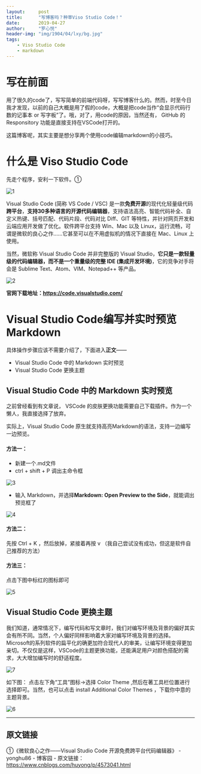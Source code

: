 ```yaml
---
layout:     post
title:      "写博客吗？种草Viso Studio Code！"
date:       2019-04-27
author:     "罗心悦"
header-img: "img/1904/04/lxy/bg.jpg"
tags:
    - Viso Studio Code
    - markdown
---
```


# 写在前面

用了很久的code了，写写简单的前端代码呀，写写博客什么的。然而，时至今日我才发现，以前的自己大概是用了假的code，大概是把code当作“会显示代码行数的记事本 or 写字板”了。哦，对了，用code的原因，当然还有， GitHub 的 Responsitory 功能是直接支持在VSCode打开的。

这篇博客呢，其实主要是想分享两个使用code编辑markdown的小技巧。


# 什么是 Viso Studio Code

先走个程序，安利一下软件。①

![1](/Blog-Share/img/1904/04/lxy/1.png)

Visual Studio Code (简称 VS Code / VSC) 是一款**免费开源**的现代化轻量级代码**跨平台**，**支持30多种语言的开源代码编辑器**，支持语法高亮、智能代码补全、自定义热键、括号匹配、代码片段、代码对比 Diff、GIT 等特性，并针对网页开发和云端应用开发做了优化。软件跨平台支持 Win、Mac 以及 Linux，运行流畅，可谓是微软的良心之作……它甚至可以在不用虚拟机的情况下直接在 Mac、Linux 上使用。

当然，微软称 Visual Studio Code 并非完整版的 Visual Studio，**它只是一款轻量级的代码编辑器，而不是一个重量级的完整 IDE (集成开发环境)**，它的竞争对手将会是 Sublime Text、Atom、VIM、Notepad++ 等产品。

![2](/Blog-Share/img/1904/04/lxy/2.png)

**官网下载地址：https://code.visualstudio.com/**


# Visual Studio Code编写并实时预览Markdown

具体操作步骤应该不需要介绍了，下面进入**正文**——

- Visual Studio Code 中的 Markdown 实时预览
- Visual Studio Code 更换主题

## Visual Studio Code 中的 Markdown 实时预览

之前曾经看到有文章说， VSCode 的皮肤更换功能需要自己下载插件。作为一个懒人，我直接选择了放弃。

实际上，Visual Studio Code 原生就支持高亮Markdown的语法，支持一边编写一边预览。

#### 方法一：

- 新建一个.md文件 
- ctrl + shift + P 调出主命令框

![3](/Blog-Share/img/1904/04/lxy/3.png)

- 输入 Markdown，并选择**Markdown: Open Preview to the Side**，就能调出预览框了

![4](/Blog-Share/img/1904/04/lxy/4.png)

#### 方法二：

先按 Ctrl + K ，然后放掉，紧接着再按 v （我自己尝试没有成功，但这是软件自己推荐的方法）

#### 方法三：

点击下图中标红的图标即可

![5](/Blog-Share/img/1904/04/lxy/5.png)

## Visual Studio Code 更换主题

我们知道，通常情况下，编写代码和写文章时，我们对编写环境及背景的偏好其实会有所不同。当然，个人偏好同样影响着大家对编写环境及背景的选择。Microsoft的系列软件的扁平化的确更加符合现代人的审美，让编写环境变得更加亲切。不仅仅是这样，VSCode的主题更换功能，还能满足用户对颜色搭配的需求，大大增加编写时的舒适程度。

![7](/Blog-Share/img/1904/04/lxy/7.png)

如下图：
点击左下角“工具”图标->选择 Color Theme ,然后在著工具栏位置进行选择即可。当然，也可以点击 install Additional Color Themes ，下载你中意的主题背景。

![6](/Blog-Share/img/1904/04/lxy/6.png)



---

## 原文链接

①《微软良心之作——Visual Studio Code 开源免费跨平台代码编辑器》 - yonghu86 - 博客园 - 原文链接：https://www.cnblogs.com/huyong/p/4573041.html
